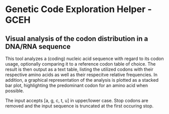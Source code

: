 # Genetic Code Exploration Helper - GCEH
## Visual analysis of the codon distribution in a DNA/RNA sequence

This tool analyzes a (coding) nucleic acid sequence with regard to its codon usage, optionally comparing it to a reference codon table of choice.
The result is then output as a text table, listing the utilized codons with their respective amino acids as well as their respecitve relative
frequencies. In addition, a graphical representation of the analysis is plotted as a stacked bar plot, highlighting the predominant codon for
an amino acid when possible.

The input accepts [a, g, c, t, u] in upper/lower case. Stop codons are removed and the input sequence is truncated at the first occuring stop.
